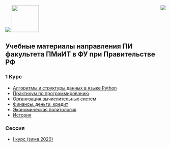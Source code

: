 <img src="https://github.com/GeorgiyDemo/FA/blob/img/fa.png" /> <img src="https://github.com/GeorgiyDemo/FA/blob/img/pmiit.png" width="85" height="85" />
<img src="https://github.com/GeorgiyDemo/FA/blob/img/cat.jpg" align="right"/>

## Учебные материалы направления ПИ факультета ПМиИТ в ФУ при Правительстве РФ

### 1 Курс

* [Алгоритмы и структуры данных в языке Python](https://github.com/GeorgiyDemo/FA/tree/master/%D0%A1ourse%20I/%D0%90%D0%BB%D0%B3%D0%BE%D1%80%D0%B8%D1%82%D0%BC%D1%8B%20Python)
* [Практикум по программированию](https://github.com/GeorgiyDemo/FA/tree/master/%D0%A1ourse%20I/%D0%9F%D1%80%D0%B0%D0%BA%D1%82%D0%B8%D0%BA%D0%B0%20Python)
* [Организация вычислительных систем](https://github.com/GeorgiyDemo/FA/tree/master/%D0%A1ourse%20I/%D0%9E%D0%92%D0%A1)
* [Финансы, деньги, кредит](https://github.com/GeorgiyDemo/FA/tree/master/%D0%A1ourse%20I/%D0%A4%D0%94%D0%9A)
* [Экономическая политология](https://github.com/GeorgiyDemo/FA/tree/master/%D0%A1ourse%20I/%D0%AD%D0%BA%D0%BE%D0%BD%D0%BE%D0%BC%D0%B8%D1%87%D0%B5%D1%81%D0%BA%D0%B0%D1%8F%20%D0%BF%D0%BE%D0%BB%D0%B8%D1%82%D0%BE%D0%BB%D0%BE%D0%B3%D0%B8%D1%8F)
* [История](https://github.com/GeorgiyDemo/FA/tree/master/%D0%A1ourse%20I/%D0%98%D1%81%D1%82%D0%BE%D1%80%D0%B8%D1%8F)

### Сессия
* [I курс (зима 2020)](https://github.com/GeorgiyDemo/FA/tree/master/session/%D0%A1%D0%B5%D1%81%D1%81%D0%B8%D1%8F%20I%20%D0%BA%D1%83%D1%80%D1%81%20%D0%B7%D0%B8%D0%BC%D0%B0%202020)